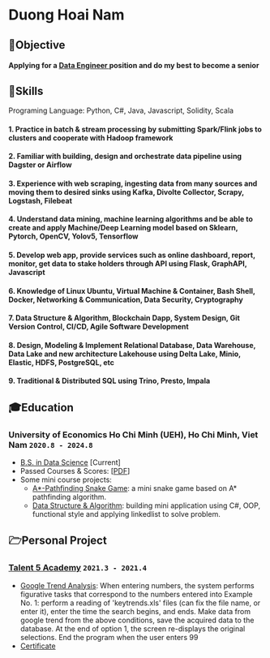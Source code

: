 # Duong Hoai Nam
## <span>&#127919;</span>Objective
#### __Applying for a <u> Data Engineer </u> position__ and do my best to become a senior
## <span>&#128170;</span>Skills
Programing Language: Python, C#, Java, Javascript, Solidity, Scala
#### 1. Practice in batch & stream processing by submitting Spark/Flink jobs to clusters and cooperate with Hadoop framework
#### 2. Familiar with building, design and orchestrate data pipeline using Dagster or Airflow 
#### 3. Experience with web scraping, ingesting data from many sources and moving them to desired sinks using Kafka, Divolte Collector, Scrapy, Logstash, Filebeat 
#### 4. Understand data mining, machine learning algorithms and be able to create and apply Machine/Deep Learning model based on Sklearn, Pytorch, OpenCV, Yolov5, Tensorflow 
#### 5. Develop web app, provide services such as online dashboard, report, monitor, get data to stake holders through API using Flask, GraphAPI, Javascript
#### 6. Knowledge of Linux Ubuntu, Virtual Machine & Container, Bash Shell, Docker, Networking & Communication, Data Security, Cryptography 
#### 7. Data Structure & Algorithm, Blockchain Dapp, System Design, Git Version Control, CI/CD, Agile Software Development
#### 8. Design, Modeling & Implement Relational Database, Data Warehouse, Data Lake and new architecture Lakehouse using Delta Lake, Minio, Elastic, HDFS, PostgreSQL, etc 
#### 9. Traditional & Distributed SQL using Trino, Presto, Impala

## <span>&#127891;</span>Education 
### __University of Economics Ho Chi Minh (UEH), Ho Chi Minh, Viet Nam__ `2020.8 - 2024.8`
- <u>B.S. in Data Science</u> [Current]
- Passed Courses & Scores: [[PDF](assets/course_score.pdf)]
- Some mini course projects:
    - [A*-Pathfinding Snake Game](https://github.com/NamDuong2/A-Pathfinding---Snake/): a mini snake game based on A* pathfinding algorithm.
    - [Data Structure & Algorithm](https://github.com/NamDuong2/thi_ket_thuc_hp_ctdl/): building mini application using C#, OOP, functional style and applying linkedlist to solve problem.
## <span>&#128449;</span>Personal Project
### [__Talent 5 Academy__](https://talent5.com.vn/)  `2021.3 - 2021.4`
- [Google Trend Analysis](https://github.com/NamDuong2/ggtrend_pj/): When entering numbers, the system performs figurative tasks that correspond to the numbers entered into Example No. 1: perform a reading of 'keytrends.xls' files (can fix the file name, or enter it), enter the time the search begins, and ends. Make data from google trend from the above conditions, save the acquired data to the database. At the end of option 1, the screen re-displays the original selections. End the program when the user enters 99
- [Certificate](assets/chung_nhan_talent5.jpg)
